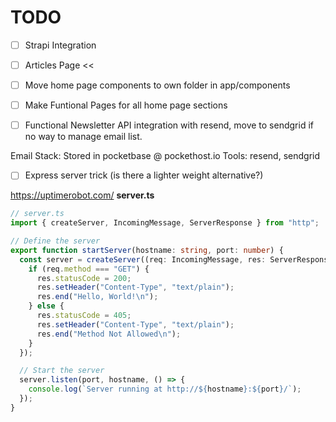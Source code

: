 # TODO

- [ ] Strapi Integration
- [ ] Articles Page <<

- [ ] Move home page components to own folder in app/components
- [ ] Make Funtional Pages for all home page sections
- [ ] Functional Newsletter API integration with resend, move to sendgrid if no way to manage email list.

Email Stack: Stored in pocketbase @ pockethost.io
Tools: resend, sendgrid

- [ ] Express server trick (is there a lighter weight alternative?)

https://uptimerobot.com/
**server.ts**

```ts
// server.ts
import { createServer, IncomingMessage, ServerResponse } from "http";

// Define the server
export function startServer(hostname: string, port: number) {
  const server = createServer((req: IncomingMessage, res: ServerResponse) => {
    if (req.method === "GET") {
      res.statusCode = 200;
      res.setHeader("Content-Type", "text/plain");
      res.end("Hello, World!\n");
    } else {
      res.statusCode = 405;
      res.setHeader("Content-Type", "text/plain");
      res.end("Method Not Allowed\n");
    }
  });

  // Start the server
  server.listen(port, hostname, () => {
    console.log(`Server running at http://${hostname}:${port}/`);
  });
}
```
